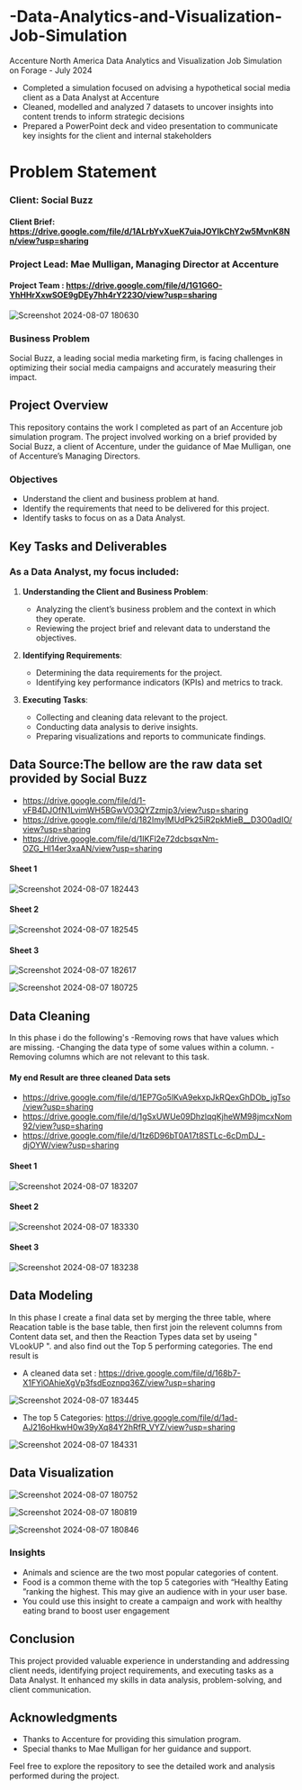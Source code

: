# -Data-Analytics-and-Visualization-Job-Simulation
Accenture North America Data Analytics and Visualization Job Simulation on
Forage - July 2024

 * Completed a simulation focused on advising a hypothetical social media client
   as a Data Analyst at Accenture
 * Cleaned, modelled and analyzed 7 datasets to uncover insights into content
   trends to inform strategic decisions
 * Prepared a PowerPoint deck and video presentation to communicate key insights
   for the client and internal stakeholders

# Problem Statement
### Client: Social Buzz
#### Client Brief: https://drive.google.com/file/d/1ALrbYvXueK7uiaJOYIkChY2w5MvnK8Nn/view?usp=sharing


### Project Lead: Mae Mulligan, Managing Director at Accenture
#### Project Team : https://drive.google.com/file/d/1G1G6O-YhHHrXxwSOE9gDEy7hh4rY223O/view?usp=sharing

![Screenshot 2024-08-07 180630](https://github.com/user-attachments/assets/7904d28d-c5c1-4c7c-9bf1-355b6c53b76b)

### Business Problem
Social Buzz, a leading social media marketing firm, is facing challenges in optimizing their social media campaigns and accurately measuring their impact. 

## Project Overview

This repository contains the work I completed as part of an Accenture job simulation program. The project involved working on a brief provided by Social Buzz, a client of Accenture, under the guidance of Mae Mulligan, one of Accenture’s Managing Directors.

### Objectives

- Understand the client and business problem at hand.
- Identify the requirements that need to be delivered for this project.
- Identify tasks to focus on as a Data Analyst.


## Key Tasks and Deliverables

### As a Data Analyst, my focus included:

1. **Understanding the Client and Business Problem**:
    - Analyzing the client’s business problem and the context in which they operate.
    - Reviewing the project brief and relevant data to understand the objectives.

2. **Identifying Requirements**:
    - Determining the data requirements for the project.
    - Identifying key performance indicators (KPIs) and metrics to track.

3. **Executing Tasks**:
    - Collecting and cleaning data relevant to the project.
    - Conducting data analysis to derive insights.
    - Preparing visualizations and reports to communicate findings.



## Data Source:The bellow are the raw data set provided by Social Buzz
- https://drive.google.com/file/d/1-vFB4DJOfN1LvimWH5BGwVO3QYZzmjp3/view?usp=sharing
- https://drive.google.com/file/d/182ImylMUdPk25iR2pkMieB__D3O0adIO/view?usp=sharing
- https://drive.google.com/file/d/1IKFl2e72dcbsqxNm-OZG_Hl14er3xaAN/view?usp=sharing
#### Sheet 1
![Screenshot 2024-08-07 182443](https://github.com/user-attachments/assets/50682eee-4c14-4a1b-b159-1683db65766c)

#### Sheet 2
![Screenshot 2024-08-07 182545](https://github.com/user-attachments/assets/4f9c901f-55eb-4fbc-8a9c-917f6ede9753)
#### Sheet 3
![Screenshot 2024-08-07 182617](https://github.com/user-attachments/assets/6de41b20-d62c-4732-8378-bc6953688d69)

![Screenshot 2024-08-07 180725](https://github.com/user-attachments/assets/5c6abf8a-9681-4778-944f-869a7ecfe609)

 ## Data Cleaning
 In this phase i do the following's
-Removing rows that have values which are missing.
-Changing the data type of some values within a column.
-Removing columns which are not relevant to this task.

#### My end Result are  three cleaned Data sets
- https://drive.google.com/file/d/1EP7Go5lKvA9ekxpJkRQexGhDOb_jgTso/view?usp=sharing
- https://drive.google.com/file/d/1gSxUWUe09DhzlqqKjheWM98jmcxNom92/view?usp=sharing
- https://drive.google.com/file/d/1tz6D96bT0A17t8STLc-6cDmDJ_-djOYW/view?usp=sharing

#### Sheet 1
![Screenshot 2024-08-07 183207](https://github.com/user-attachments/assets/a06bf5d4-f67a-474f-85be-265a826aa694)


#### Sheet 2
![Screenshot 2024-08-07 183330](https://github.com/user-attachments/assets/4a33e4af-05b1-4fa4-b3c8-afe74f714f16)

#### Sheet 3
![Screenshot 2024-08-07 183238](https://github.com/user-attachments/assets/d8fbfc0f-3292-49cc-949f-78c235db7c80)
  
## Data Modeling
 In this phase I create a final data set by merging the three table, where Reacation table is the base table, then first join the relevent columns from Content data set, and then the Reaction Types data set by useing " VLookUP ".
 and  also find out the Top 5 performing categories.
 The end result is
 - A cleaned data set : https://drive.google.com/file/d/168b7-X1FYiOAhieXgVp3fsdEoznpq36Z/view?usp=sharing

![Screenshot 2024-08-07 183445](https://github.com/user-attachments/assets/5147f949-d93c-41e9-91d9-03fd07a38c3a)
   
 - The top 5 Categories: https://drive.google.com/file/d/1ad-AJ216oHkwH0w39yXq84Y2hRfR_VYZ/view?usp=sharing

![Screenshot 2024-08-07 184331](https://github.com/user-attachments/assets/6e7494f4-4d23-4cb4-8461-22bd89926011)

## Data Visualization

![Screenshot 2024-08-07 180752](https://github.com/user-attachments/assets/457e30d8-b5aa-48d5-b454-09be974a4c03)

![Screenshot 2024-08-07 180819](https://github.com/user-attachments/assets/f068f04f-598f-472b-9d4e-b4bd989ce952)

![Screenshot 2024-08-07 180846](https://github.com/user-attachments/assets/f5eecf9b-2638-4db9-8fa9-2dc2d5909fd2)


### Insights 

- Animals and science are the two most popular categories of content.
- Food is a common theme with the top 5 categories with “Healthy Eating ”ranking the highest. This may give an audience with in your user base.
-  You could use this insight to create a campaign and work with healthy eating brand to boost user engagement


## Conclusion

This project provided valuable experience in understanding and addressing client needs, identifying project requirements, and executing tasks as a Data Analyst. It enhanced my skills in data analysis, problem-solving, and client communication.

## Acknowledgments

- Thanks to Accenture for providing this simulation program.
- Special thanks to Mae Mulligan for her guidance and support.



Feel free to explore the repository to see the detailed work and analysis performed during the project.

